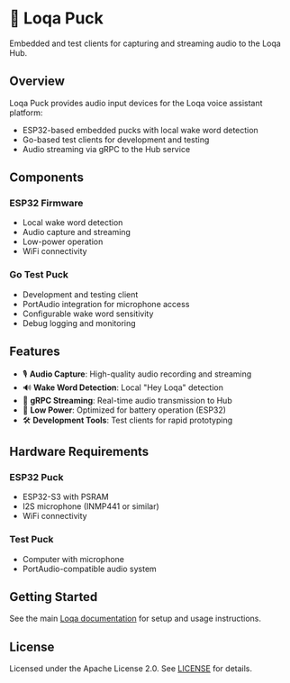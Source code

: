 # 🎤 Loqa Puck

Embedded and test clients for capturing and streaming audio to the Loqa Hub.

## Overview

Loqa Puck provides audio input devices for the Loqa voice assistant platform:
- ESP32-based embedded pucks with local wake word detection
- Go-based test clients for development and testing
- Audio streaming via gRPC to the Hub service

## Components

### ESP32 Firmware
- Local wake word detection
- Audio capture and streaming
- Low-power operation
- WiFi connectivity

### Go Test Puck
- Development and testing client
- PortAudio integration for microphone access
- Configurable wake word sensitivity
- Debug logging and monitoring

## Features

- 🎙️ **Audio Capture**: High-quality audio recording and streaming
- 🔊 **Wake Word Detection**: Local "Hey Loqa" detection
- 📡 **gRPC Streaming**: Real-time audio transmission to Hub
- 🔋 **Low Power**: Optimized for battery operation (ESP32)
- 🛠️ **Development Tools**: Test clients for rapid prototyping

## Hardware Requirements

### ESP32 Puck
- ESP32-S3 with PSRAM
- I2S microphone (INMP441 or similar)
- WiFi connectivity

### Test Puck
- Computer with microphone
- PortAudio-compatible audio system

## Getting Started

See the main [Loqa documentation](https://github.com/loqalabs/loqa-docs) for setup and usage instructions.

## License

Licensed under the Apache License 2.0. See [LICENSE](LICENSE) for details.